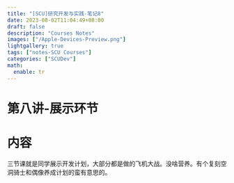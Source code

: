 ```yaml
---
title: "[SCU]研究开发与实践-笔记8"
date: 2023-08-02T11:04:49+08:00
draft: false
description: "Courses Notes"
images: ["/Apple-Devices-Preview.png"]
lightgallery: true
tags: ["notes-SCU Courses"]
categories: ["SCUDev"]
math:
  enable: tr
---
```


# 第八讲-展示环节

# 内容

三节课就是同学展示开发计划，大部分都是做的飞机大战。没啥营养。有个复刻空洞骑士和偶像养成计划的蛮有意思的。
